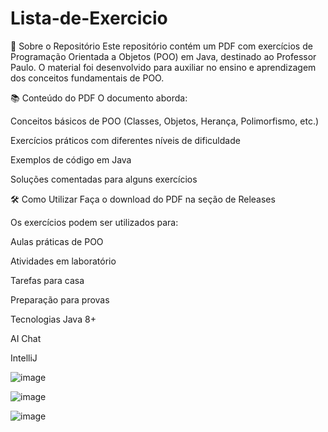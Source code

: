 # Lista-de-Exercicio


📌 Sobre o Repositório
Este repositório contém um PDF com exercícios de Programação Orientada a Objetos (POO) em Java, destinado ao Professor Paulo. O material foi desenvolvido para auxiliar no ensino e aprendizagem dos conceitos fundamentais de POO.

📚 Conteúdo do PDF
O documento aborda:

Conceitos básicos de POO (Classes, Objetos, Herança, Polimorfismo, etc.)

Exercícios práticos com diferentes níveis de dificuldade

Exemplos de código em Java

Soluções comentadas para alguns exercícios

🛠 Como Utilizar
Faça o download do PDF na seção de Releases

Os exercícios podem ser utilizados para:

Aulas práticas de POO

Atividades em laboratório

Tarefas para casa

Preparação para provas

Tecnologias Java 8+

AI Chat

IntelliJ




![image](https://github.com/user-attachments/assets/fb36072a-ed44-4166-92d5-4b5083ed8ac6)

![image](https://github.com/user-attachments/assets/6970267d-3434-47df-b5ad-2d70c259ce4b)

![image](https://github.com/user-attachments/assets/711d4d4c-03fe-4ee2-87d0-30f6fa7a8363)



